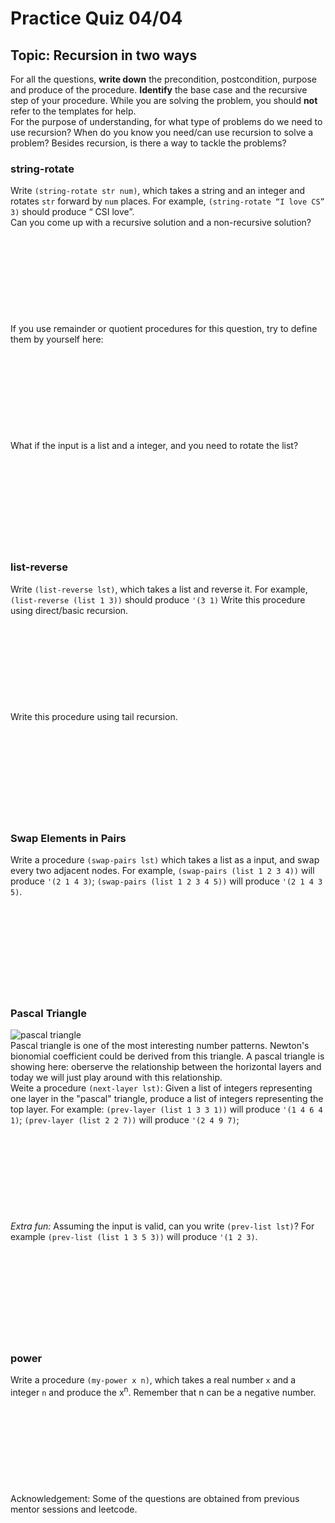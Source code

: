 # Practice Quiz 04/04
## Topic: Recursion in two ways

For all the questions, **write down** the precondition, postcondition, purpose and produce of the procedure. **Identify** the base case and the recursive step of your procedure. While you are solving the problem, you should **not** refer to the templates for help.   
For the purpose of understanding, for what type of problems do we need to use recursion? When do you know you need/can use recursion to solve a problem? Besides recursion, is there a way to tackle the problems? 

### string-rotate
Write ```(string-rotate str num)```, which takes a string and an integer and rotates ```str``` forward by ```num``` places. For example, ```(string-rotate “I love CS” 3)``` should produce “ CSI love”.   
Can you come up with a recursive solution and a non-recursive solution?
<br>
<br>
<br>
<br>
<br>
<br>
<br>
<br>
<br>
<br>
If you use remainder or quotient procedures for this question, try to define them by yourself here: 
<br>
<br>
<br>
<br>
<br>
<br>
<br>
<br>
<br>
<br>
What if the input is a list and a integer, and you need to rotate the list? 
<br>
<br>
<br>
<br>
<br>
<br>
<br>
<br>
<br>
<br>
### list-reverse
Write ```(list-reverse lst)```, which takes a list and reverse it. For example, ```(list-reverse (list 1 3))``` should produce ```'(3 1)```
Write this procedure using direct/basic recursion. 
<br>
<br>
<br>
<br>
<br>
<br>
<br>
<br>
<br>
<br>
Write this procedure using tail recursion. 
<br>
<br>
<br>
<br>
<br>
<br>
<br>
<br>
<br>
<br>
### Swap Elements in Pairs
Write a procedure ```(swap-pairs lst)``` which takes a list as a input, and swap every two adjacent nodes. For example, ```(swap-pairs (list 1 2 3 4))``` will produce ```'(2 1 4 3)```; ```(swap-pairs (list 1 2 3 4 5))``` will produce ```'(2 1 4 3 5)```. 
<br>
<br>
<br>
<br>
<br>
<br>
<br>
<br>
<br>
<br>
### Pascal Triangle
![pascal triangle](https://ds055uzetaobb.cloudfront.net/brioche/uploads/rVEbE9azzu-pascals-triangle-4.png?width=3000)  
Pascal triangle is one of the most interesting number patterns. Newton's bionomial coefficient could be derived from this triangle. A pascal triangle is showing here: oberserve the relationship between the horizontal layers and today we will just play around with this relationship.   
Weite a procedure ```(next-layer lst)```: Given a list of integers representing one layer in the "pascal" triangle, produce a list of integers representing the top layer. For example: ```(prev-layer (list 1 3 3 1))``` will produce ```'(1 4 6 4 1)```; ```(prev-layer (list 2 2 7))``` will produce ```'(2 4 9 7)```; 
<br>
<br>
<br>
<br>
<br>
<br>
<br>
<br>
<br>
<br>
_Extra fun:_ Assuming the input is valid, can you write ```(prev-list lst)```? For example ```(prev-list (list 1 3 5 3))``` will produce ```'(1 2 3)```. 
<br>
<br>
<br>
<br>
<br>
<br>
<br>
<br>
<br>
<br>
### power
Write a procedure ```(my-power x n)```, which takes a real number ```x``` and a integer ```n``` and produce the x<sup>n</sup>. Remember that n can be a negative number. 
<br>
<br>
<br>
<br>
<br>
<br>
<br>
<br>
<br>
<br>
Acknowledgement: Some of the questions are obtained from previous mentor sessions and leetcode. 
